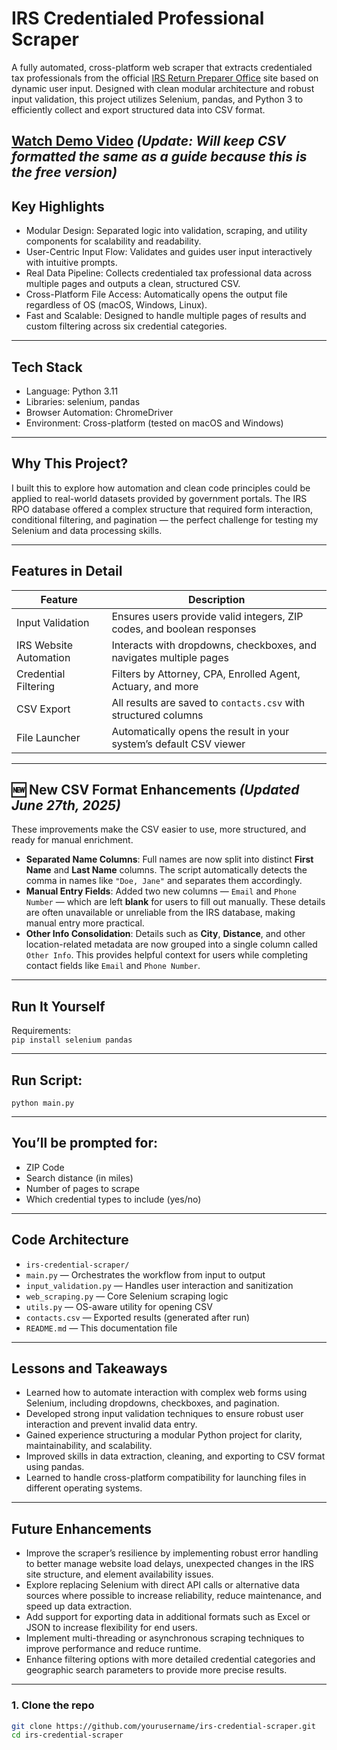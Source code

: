# IRS Credentialed Professional Scraper

A fully automated, cross-platform web scraper that extracts credentialed tax professionals from the official [IRS Return Preparer Office](https://irs.treasury.gov/rpo/rpo.jsf) site based on dynamic user input. Designed with clean modular architecture and robust input validation, this project utilizes Selenium, pandas, and Python 3 to efficiently collect and export structured data into CSV format.

[Watch Demo Video](https://pranavvadd.github.io/IRS-Scraper-Backend/demo.mp4) *(Update: Will keep CSV formatted the same as a guide because this is the free version)*
---

## Key Highlights

- Modular Design: Separated logic into validation, scraping, and utility components for scalability and readability.
- User-Centric Input Flow: Validates and guides user input interactively with intuitive prompts.
- Real Data Pipeline: Collects credentialed tax professional data across multiple pages and outputs a clean, structured CSV.
- Cross-Platform File Access: Automatically opens the output file regardless of OS (macOS, Windows, Linux).
- Fast and Scalable: Designed to handle multiple pages of results and custom filtering across six credential categories.

---

## Tech Stack

- Language: Python 3.11
- Libraries: selenium, pandas
- Browser Automation: ChromeDriver
- Environment: Cross-platform (tested on macOS and Windows)

---

## Why This Project?

I built this to explore how automation and clean code principles could be applied to real-world datasets provided by government portals. The IRS RPO database offered a complex structure that required form interaction, conditional filtering, and pagination — the perfect challenge for testing my Selenium and data processing skills.

---

## Features in Detail

| Feature               | Description                                                                 |
|-----------------------|-----------------------------------------------------------------------------|
| Input Validation       | Ensures users provide valid integers, ZIP codes, and boolean responses     |
| IRS Website Automation | Interacts with dropdowns, checkboxes, and navigates multiple pages         |
| Credential Filtering   | Filters by Attorney, CPA, Enrolled Agent, Actuary, and more                |
| CSV Export             | All results are saved to `contacts.csv` with structured columns            |
| File Launcher          | Automatically opens the result in your system’s default CSV viewer         |

---

## 🆕 New CSV Format Enhancements *(Updated June 27th, 2025)*

These improvements make the CSV easier to use, more structured, and ready for manual enrichment.

- **Separated Name Columns**: Full names are now split into distinct **First Name** and **Last Name** columns. The script automatically detects the comma in names like `"Doe, Jane"` and separates them accordingly.
- **Manual Entry Fields**: Added two new columns — `Email` and `Phone Number` — which are left **blank** for users to fill out manually. These details are often unavailable or unreliable from the IRS database, making manual entry more practical.
- **Other Info Consolidation**: Details such as **City**, **Distance**, and other location-related metadata are now grouped into a single column called `Other Info`. This provides helpful context for users while completing contact fields like `Email` and `Phone Number`.

---
## Run It Yourself

Requirements:  
`pip install selenium pandas`

---

## Run Script:

`python main.py`

---

## You’ll be prompted for:

- ZIP Code  
- Search distance (in miles)  
- Number of pages to scrape  
- Which credential types to include (yes/no)  

---

## Code Architecture

- `irs-credential-scraper/`  
- `main.py` — Orchestrates the workflow from input to output  
- `input_validation.py` — Handles user interaction and sanitization  
- `web_scraping.py` — Core Selenium scraping logic  
- `utils.py` — OS-aware utility for opening CSV  
- `contacts.csv` — Exported results (generated after run)  
- `README.md` — This documentation file  

---

## Lessons and Takeaways

- Learned how to automate interaction with complex web forms using Selenium, including dropdowns, checkboxes, and pagination.  
- Developed strong input validation techniques to ensure robust user interaction and prevent invalid data entry.  
- Gained experience structuring a modular Python project for clarity, maintainability, and scalability.  
- Improved skills in data extraction, cleaning, and exporting to CSV format using pandas.  
- Learned to handle cross-platform compatibility for launching files in different operating systems.  

---

## Future Enhancements

- Improve the scraper’s resilience by implementing robust error handling to better manage website load delays, unexpected changes in the IRS site structure, and element availability issues.
- Explore replacing Selenium with direct API calls or alternative data sources where possible to increase reliability, reduce maintenance, and speed up data extraction.
- Add support for exporting data in additional formats such as Excel or JSON to increase flexibility for end users.
- Implement multi-threading or asynchronous scraping techniques to improve performance and reduce runtime.
- Enhance filtering options with more detailed credential categories and geographic search parameters to provide more precise results.

---

### 1. Clone the repo

```bash
git clone https://github.com/yourusername/irs-credential-scraper.git  
cd irs-credential-scraper
